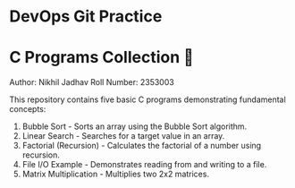 # DevOps Git Practice
# C Programs Collection 🎯

Author: Nikhil Jadhav 
Roll Number: 2353003
  
This repository contains five basic C programs demonstrating fundamental concepts:

1. Bubble Sort - Sorts an array using the Bubble Sort algorithm.
2. Linear Search - Searches for a target value in an array.
3. Factorial (Recursion) - Calculates the factorial of a number using recursion.
4. File I/O Example - Demonstrates reading from and writing to a file.
5. Matrix Multiplication - Multiplies two 2x2 matrices.
